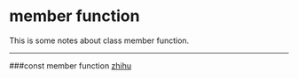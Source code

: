 member function
========
This is some notes about class member function.

***
###const member function
  [zhihu](https://www.zhihu.com/question/52468516/answer/130657574)
